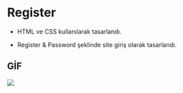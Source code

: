 # Register

- HTML ve CSS kullanılarak tasarlandı.

- Register & Password şeklinde site giriş olarak tasarlandı.

## GİF

<img src="Register.gif" />